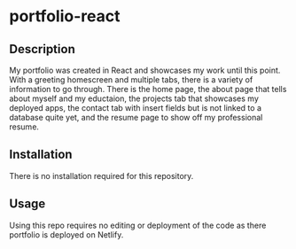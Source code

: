 # portfolio-react

## Description

My portfolio was created in React and showcases my work until this point. With a greeting homescreen and multiple tabs, there is a variety of information to go through. There is the home page, the about page that tells about myself and my eductaion, the projects tab that showcases my deployed apps, the contact tab with insert fields but is not linked to a database quite yet, and the resume page to show off my professional resume.

## Installation

There is no installation required for this repository.

## Usage

Using this repo requires no editing or deployment of the code as there portfolio is deployed on Netlify.
